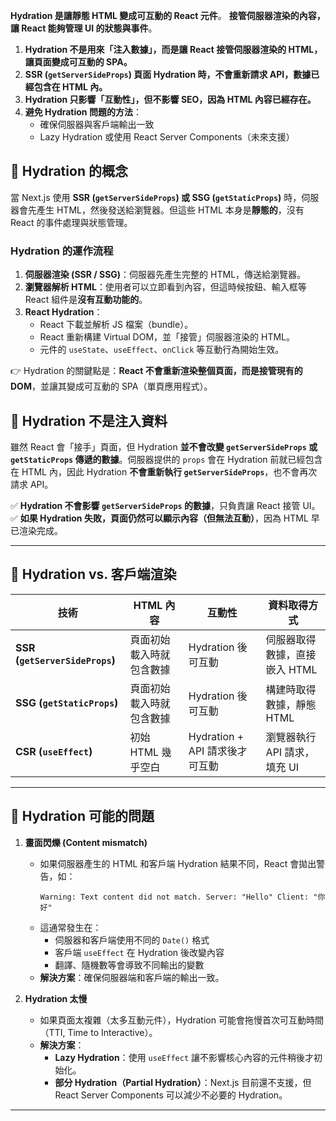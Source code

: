 **Hydration 是讓靜態 HTML 變成可互動的 React 元件**。
**接管伺服器渲染的內容，讓 React 能夠管理 UI 的狀態與事件**。  
1. **Hydration 不是用來「注入數據」，而是讓 React 接管伺服器渲染的 HTML，讓頁面變成可互動的 SPA。**
2. **SSR (`getServerSideProps`) 頁面 Hydration 時，不會重新請求 API，數據已經包含在 HTML 內。**
3. **Hydration 只影響「互動性」，但不影響 SEO，因為 HTML 內容已經存在。**
4. **避免 Hydration 問題的方法**：
   - 確保伺服器與客戶端輸出一致
   - Lazy Hydration 或使用 React Server Components（未來支援）

## **📌 Hydration 的概念**
當 Next.js 使用 **SSR (`getServerSideProps`) 或 SSG (`getStaticProps`)** 時，伺服器會先產生 HTML，然後發送給瀏覽器。但這些 HTML 本身是**靜態的**，沒有 React 的事件處理與狀態管理。  

### **Hydration 的運作流程**
1. **伺服器渲染 (SSR / SSG)**：伺服器先產生完整的 HTML，傳送給瀏覽器。  
2. **瀏覽器解析 HTML**：使用者可以立即看到內容，但這時候按鈕、輸入框等 React 組件是**沒有互動功能的**。  
3. **React Hydration**：
   - React 下載並解析 JS 檔案（bundle）。
   - React 重新構建 Virtual DOM，並「接管」伺服器渲染的 HTML。
   - 元件的 `useState`、`useEffect`、`onClick` 等互動行為開始生效。  

👉 Hydration 的關鍵點是：**React 不會重新渲染整個頁面，而是接管現有的 DOM**，並讓其變成可互動的 SPA（單頁應用程式）。  

## **📌 Hydration 不是注入資料**
雖然 React 會「接手」頁面，但 Hydration **並不會改變 `getServerSideProps` 或 `getStaticProps` 傳遞的數據**。伺服器提供的 `props` 會在 Hydration 前就已經包含在 HTML 內，因此 Hydration **不會重新執行 `getServerSideProps`**，也不會再次請求 API。  

✅ **Hydration 不會影響 `getServerSideProps` 的數據**，只負責讓 React 接管 UI。  
✅ **如果 Hydration 失敗，頁面仍然可以顯示內容（但無法互動）**，因為 HTML 早已渲染完成。  

---

## **📌 Hydration vs. 客戶端渲染**
| **技術**          | **HTML 內容** | **互動性** | **資料取得方式** |
|------------------|--------------|------------|----------------|
| **SSR (`getServerSideProps`)** | 頁面初始載入時就包含數據 | Hydration 後可互動 | 伺服器取得數據，直接嵌入 HTML |
| **SSG (`getStaticProps`)** | 頁面初始載入時就包含數據 | Hydration 後可互動 | 構建時取得數據，靜態 HTML |
| **CSR (`useEffect`)** | 初始 HTML 幾乎空白 | Hydration + API 請求後才可互動 | 瀏覽器執行 API 請求，填充 UI |

---

## **📌 Hydration 可能的問題**
1. **畫面閃爍 (Content mismatch)**
   - 如果伺服器產生的 HTML 和客戶端 Hydration 結果不同，React 會拋出警告，如：
     ```
     Warning: Text content did not match. Server: "Hello" Client: "你好"
     ```
   - 這通常發生在：
     - 伺服器和客戶端使用不同的 `Date()` 格式
     - 客戶端 `useEffect` 在 Hydration 後改變內容
     - 翻譯、隨機數等會導致不同輸出的變數
   - **解決方案**：確保伺服器端和客戶端的輸出一致。

2. **Hydration 太慢**
   - 如果頁面太複雜（太多互動元件），Hydration 可能會拖慢首次可互動時間（TTI, Time to Interactive）。
   - **解決方案**：
     - **Lazy Hydration**：使用 `useEffect` 讓不影響核心內容的元件稍後才初始化。
     - **部分 Hydration（Partial Hydration）**：Next.js 目前還不支援，但 React Server Components 可以減少不必要的 Hydration。

---


